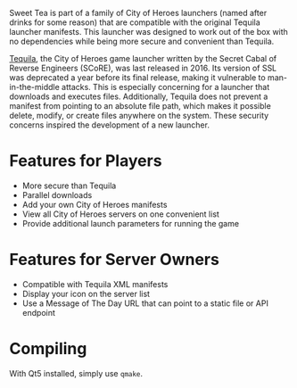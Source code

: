 Sweet Tea is part of a family of City of Heroes launchers (named after drinks
for some reason) that are compatible with the original Tequila launcher
manifests. This launcher was designed to work out of the box with no
dependencies while being more secure and convenient than Tequila.

[Tequila](https://github.com/Thunderspies/Tequila), the City of Heroes game
launcher written by the Secret Cabal of Reverse Engineers (SCoRE), was last
released in 2016. Its version of SSL was deprecated a year before its final
release, making it vulnerable to man-in-the-middle attacks. This is especially
concerning for a launcher that downloads and executes files. Additionally,
Tequila does not prevent a manifest from pointing to an absolute file path,
which makes it possible delete, modify, or create files anywhere on the system.
These security concerns inspired the development of a new launcher.

# Features for Players

* More secure than Tequila
* Parallel downloads
* Add your own City of Heroes manifests
* View all City of Heroes servers on one convenient list
* Provide additional launch parameters for running the game

# Features for Server Owners

* Compatible with Tequila XML manifests
* Display your icon on the server list
* Use a Message of The Day URL that can point to a static file or API endpoint

# Compiling

With Qt5 installed, simply use `qmake`.
